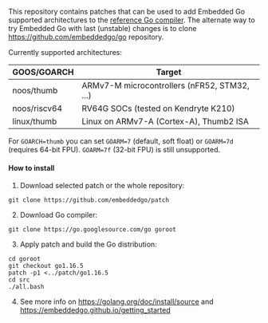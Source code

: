 This repository contains patches that can be used to add Embedded Go supported
architectures to the [reference Go compiler](https://golang.org). The alternate
way to try Embedded Go with last (unstable) changes is to clone https://github.com/embeddedgo/go repository.

Currently supported architectures:

| GOOS/GOARCH  | Target                                       |
| ------------ | -------------------------------------------- |
| noos/thumb   | ARMv7-M microcontrollers (nFR52, STM32, ...) |
| noos/riscv64 | RV64G SOCs (tested on Kendryte K210)         |
| linux/thumb  | Linux on ARMv7-A (Cortex-A), Thumb2 ISA      |

For `GOARCH=thumb` you can set `GOARM=7` (default, soft float) or `GOARM=7d` (requires 64-bit FPU). `GOARM=7f` (32-bit FPU) is still unsupported.

#### How to install

1. Download selected patch or the whole repository:

```
git clone https://github.com/embeddedgo/patch
```

2. Download Go compiler:

```
git clone https://go.googlesource.com/go goroot
```

3. Apply patch and build the Go distribution:

```
cd goroot
git checkout go1.16.5
patch -p1 <../patch/go1.16.5
cd src
./all.bash
```

4. See more info on https://golang.org/doc/install/source and https://embeddedgo.github.io/getting_started
